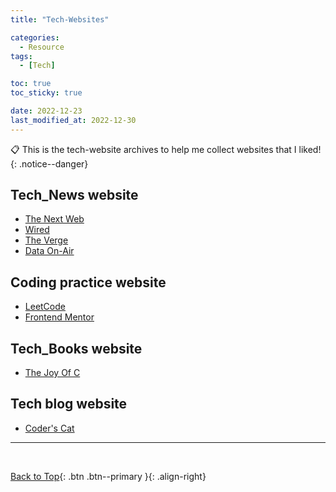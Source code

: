 ```yaml
---
title: "Tech-Websites"

categories:
  - Resource
tags:
  - [Tech]

toc: true
toc_sticky: true

date: 2022-12-23
last_modified_at: 2022-12-30
---
```


📋 This is the tech-website archives to help me collect websites that I liked!
{: .notice--danger}

## Tech_News website

- [The Next Web](https://thenextweb.com/)
- [Wired](https://www.wired.com/)
- [The Verge](https://www.theverge.com/tech)
- [Data On-Air](https://dataonair.or.kr/)

## Coding practice website

- [LeetCode](https://leetcode.com/)
- [Frontend Mentor](https://www.frontendmentor.io/)

## Tech_Books website

- [The Joy Of C](http://nlp.kookmin.ac.kr/sskang/JOC/contents.html)

## Tech blog website

- [Coder's Cat](https://coderscat.com/)

---

<br>

[Back to Top](#){: .btn .btn--primary }{: .align-right}
